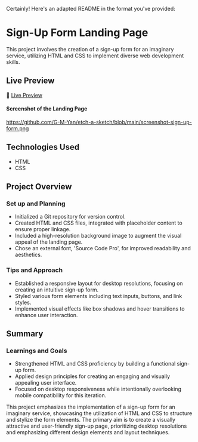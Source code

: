 Certainly! Here's an adapted README in the format you've provided:

# Sign-Up Form Landing Page

This project involves the creation of a sign-up form for an imaginary service, utilizing HTML and CSS to implement diverse web development skills.

## Live Preview
🔗 [Live Preview](https://g-m-yan.github.io/sign-up-form/)

#### Screenshot of the Landing Page
https://github.com/G-M-Yan/etch-a-sketch/blob/main/screenshot-sign-up-form.png

## Technologies Used
- HTML
- CSS

## Project Overview

### Set up and Planning
- Initialized a Git repository for version control.
- Created HTML and CSS files, integrated with placeholder content to ensure proper linkage.
- Included a high-resolution background image to augment the visual appeal of the landing page.
- Chose an external font, 'Source Code Pro', for improved readability and aesthetics.

### Tips and Approach
- Established a responsive layout for desktop resolutions, focusing on creating an intuitive sign-up form.
- Styled various form elements including text inputs, buttons, and link styles.
- Implemented visual effects like box shadows and hover transitions to enhance user interaction.

## Summary

### Learnings and Goals
- Strengthened HTML and CSS proficiency by building a functional sign-up form.
- Applied design principles for creating an engaging and visually appealing user interface.
- Focused on desktop responsiveness while intentionally overlooking mobile compatibility for this iteration.

This project emphasizes the implementation of a sign-up form for an imaginary service, showcasing the utilization of HTML and CSS to structure and stylize the form elements. The primary aim is to create a visually attractive and user-friendly sign-up page, prioritizing desktop resolutions and emphasizing different design elements and layout techniques.